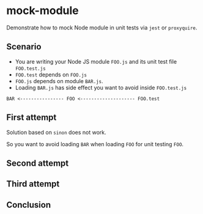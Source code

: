 # mock-module
Demonstrate how to mock Node module in unit tests via `jest` or `proxyquire`.

## Scenario

* You are writing your Node JS module `FOO.js` and its unit test file `FOO.test.js`
* `FOO.test` depends on `FOO.js`
* `FOO.js` depends on module `BAR.js`.
* Loading `BAR.js` has side effect you want to avoid inside `FOO.test.js`

```
BAR <---------------- FOO <-------------------- FOO.test
```

## First attempt

Solution based on `sinon` does not work.


So you want to avoid loading `BAR` when loading `FOO` for unit testing `FOO`.



## Second attempt

## Third attempt

## Conclusion
